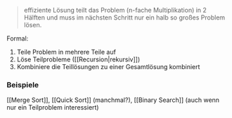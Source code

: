> effiziente Lösung teilt das Problem (n-fache Multiplikation) in 2 Hälften und muss im nächsten Schritt nur ein halb so großes Problem lösen.

Formal:
1. Teile Problem in mehrere Teile auf
2. Löse Teilprobleme ([[Recursion|rekursiv]])
3. Kombiniere die Teillösungen zu einer Gesamtlösung kombiniert

### Beispiele
[[Merge Sort]], [[Quick Sort]] (manchmal?), [[Binary Search]] (auch wenn nur ein Teilproblem interessiert)